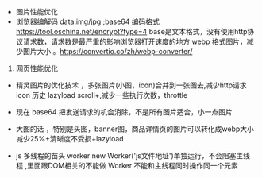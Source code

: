- 图片性能优化
- 浏览器编解码
data:img/jpg ;base64 编码格式  https://tool.oschina.net/encrypt?type=4
base是文本格式，没有使用http协议请求数，请求数是最严重的影响浏览器打开速度的地方
webp 格式图片，减少图片大小 。https://convertio.co/zh/webp-converter/

1. 网页性能优化
 - 精灵图片的优化技术 ，多张图片(小图，icon)合并到一张图去,减少http请求
icon 历史 lazyload scroll+,减少一些执行次数，throttle
 - 现在 base64 把发送请求的机会消除，不是所有图片适合，小一点图片

 - 大图的话 ，特别是头图，banner图，商品详情页的图片可以转化成webp大小减少25%+清晰度不受损+lazyload

 - js 多线程的苗头 worker 
  new Worker('js文件地址')单独运行，不会阻塞主线程 ,里面跟DOM相关的不能做
  Worker 不能和主线程同时操作同一个元素